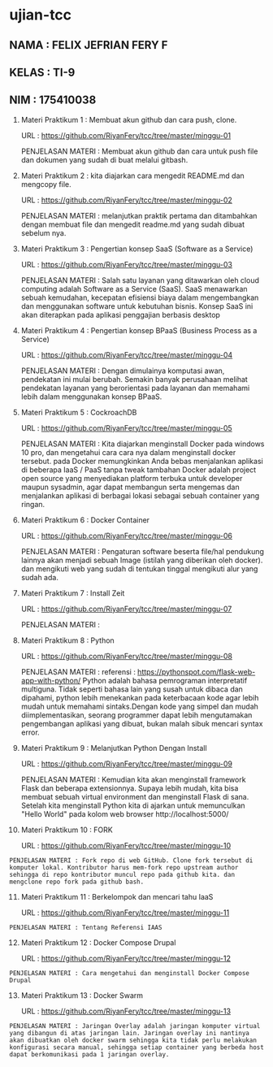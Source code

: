 # ujian-tcc

## NAMA  : FELIX JEFRIAN FERY F
## KELAS : TI-9
## NIM   : 175410038

1.  Materi Praktikum 1 : Membuat akun github dan cara push, clone.

     URL : https://github.com/RiyanFery/tcc/tree/master/minggu-01 

    PENJELASAN MATERI : Membuat akun github dan cara untuk push file dan dokumen yang sudah di buat melalui gitbash.

2.  Materi Praktikum 2 : kita diajarkan cara mengedit README.md dan mengcopy file.

     URL : https://github.com/RiyanFery/tcc/tree/master/minggu-02
    
    PENJELASAN MATERI : melanjutkan praktik pertama dan ditambahkan dengan membuat file dan mengedit readme.md yang sudah dibuat sebelum nya.

3.  Materi Praktikum 3 : Pengertian konsep SaaS (Software as a Service)

     URL : https://github.com/RiyanFery/tcc/tree/master/minggu-03

    PENJELASAN MATERI : Salah satu layanan yang ditawarkan oleh cloud computing adalah Software as a Service (SaaS). SaaS menawarkan sebuah kemudahan, kecepatan efisiensi biaya dalam mengembangkan dan menggunakan software untuk kebutuhan bisnis. Konsep SaaS ini akan diterapkan pada aplikasi penggajian berbasis desktop

4.  Materi Praktikum 4 : Pengertian konsep BPaaS (Business Process as a Service)

     URL : https://github.com/RiyanFery/tcc/tree/master/minggu-04
    
    PENJELASAN MATERI : Dengan dimulainya komputasi awan, pendekatan ini mulai berubah. Semakin banyak perusahaan melihat pendekatan layanan yang berorientasi pada layanan dan memahami lebih dalam menggunakan konsep BPaaS.

5.  Materi Praktikum 5 : CockroachDB

     URL : https://github.com/RiyanFery/tcc/tree/master/minggu-05
    
    PENJELASAN MATERI : Kita diajarkan menginstall Docker pada windows 10 pro, dan mengetahui cara cara nya dalam menginstall docker tersebut. pada Docker memungkinkan Anda bebas menjalankan aplikasi di beberapa IaaS / PaaS tanpa tweak tambahan Docker adalah project open source yang menyediakan platform terbuka untuk developer maupun sysadmin, agar dapat membangun serta mengemas dan menjalankan aplikasi di berbagai lokasi sebagai sebuah container yang ringan.

6.  Materi Praktikum 6 : Docker Container

     URL : https://github.com/RiyanFery/tcc/tree/master/minggu-06
    
    PENJELASAN MATERI : Pengaturan software beserta file/hal pendukung lainnya akan menjadi sebuah Image (istilah yang diberikan oleh docker). dan mengikuti web yang sudah di tentukan tinggal mengikuti alur yang sudah ada.

7.  Materi Praktikum 7 : Install Zeit

     URL : https://github.com/RiyanFery/tcc/tree/master/minggu-07
    
    PENJELASAN MATERI : 

8.  Materi Praktikum 8 : Python

     URL : https://github.com/RiyanFery/tcc/tree/master/minggu-08
    
    PENJELASAN MATERI : referensi : https://pythonspot.com/flask-web-app-with-python/
    Python adalah bahasa pemrograman interpretatif multiguna. Tidak seperti bahasa lain yang susah untuk dibaca dan dipahami, python lebih menekankan pada keterbacaan kode agar lebih mudah untuk memahami sintaks.Dengan kode yang simpel dan mudah diimplementasikan, seorang programmer dapat lebih mengutamakan pengembangan aplikasi yang dibuat, bukan malah sibuk mencari syntax error.

9.  Materi Praktikum 9 : Melanjutkan Python Dengan Install

     URL : https://github.com/RiyanFery/tcc/tree/master/minggu-09
    
    PENJELASAN MATERI : Kemudian kita akan menginstall framework Flask dan beberapa extensionnya. Supaya lebih mudah, kita bisa membuat sebuah virtual environment dan menginstall Flask di sana. Setelah kita menginstall Python kita di ajarkan untuk memunculkan "Hello World" pada kolom web browser http://localhost:5000/

10.  Materi Praktikum 10 : FORK

     URL : https://github.com/RiyanFery/tcc/tree/master/minggu-10
    
    PENJELASAN MATERI : Fork repo di web GitHub. Clone fork tersebut di komputer lokal. Kontributor harus mem-fork repo upstream author sehingga di repo kontributor muncul repo pada github kita. dan mengclone repo fork pada github bash.

11.  Materi Praktikum 11 : Berkelompok dan mencari tahu IaaS

     URL : https://github.com/RiyanFery/tcc/tree/master/minggu-11
    
    PENJELASAN MATERI : Tentang Referensi IAAS

12.  Materi Praktikum 12 : Docker Compose Drupal

     URL : https://github.com/RiyanFery/tcc/tree/master/minggu-12
    
    PENJELASAN MATERI : Cara mengetahui dan menginstall Docker Compose Drupal

13.  Materi Praktikum 13 : Docker Swarm

     URL : https://github.com/RiyanFery/tcc/tree/master/minggu-13
    
    PENJELASAN MATERI : Jaringan Overlay adalah jaringan komputer virtual yang dibangun di atas jaringan lain. Jaringan overlay ini nantinya akan dibuatkan oleh docker swarm sehingga kita tidak perlu melakukan konfigurasi secara manual, sehingga setiap container yang berbeda host dapat berkomunikasi pada 1 jaringan overlay.